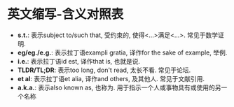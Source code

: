 <!--
 * @Author: starrysky9959 starrysky9651@outlook.com
 * @Date: 2022-12-11 16:36:45
 * @LastEditors: starrysky9959 starrysky9651@outlook.com
 * @LastEditTime: 2023-01-25 00:34:14
 * @Description:  
-->

# 英文缩写-含义对照表

- **s.t.**: 表示subject to/such that, 受约束的, 使得<...>满足<...>. 常见于数学证明.
- **eg/eg./e.g.**: 表示拉丁语exampli gratia, 译作for the sake of example, 举例. 
- **i.e.**: 表示拉丁语id est, 译作that is, 也就是说.
- **TLDR/TL;DR**: 表示too long, don't read, 太长不看. 常见于论坛.
- **et al**: 表示拉丁语et alia, 译作and others, 及其他人. 常见于文献引用.
- **a.k.a.**: 表示also known as, 也称为. 用于指示一个人或事物具有或使用的另一个名称